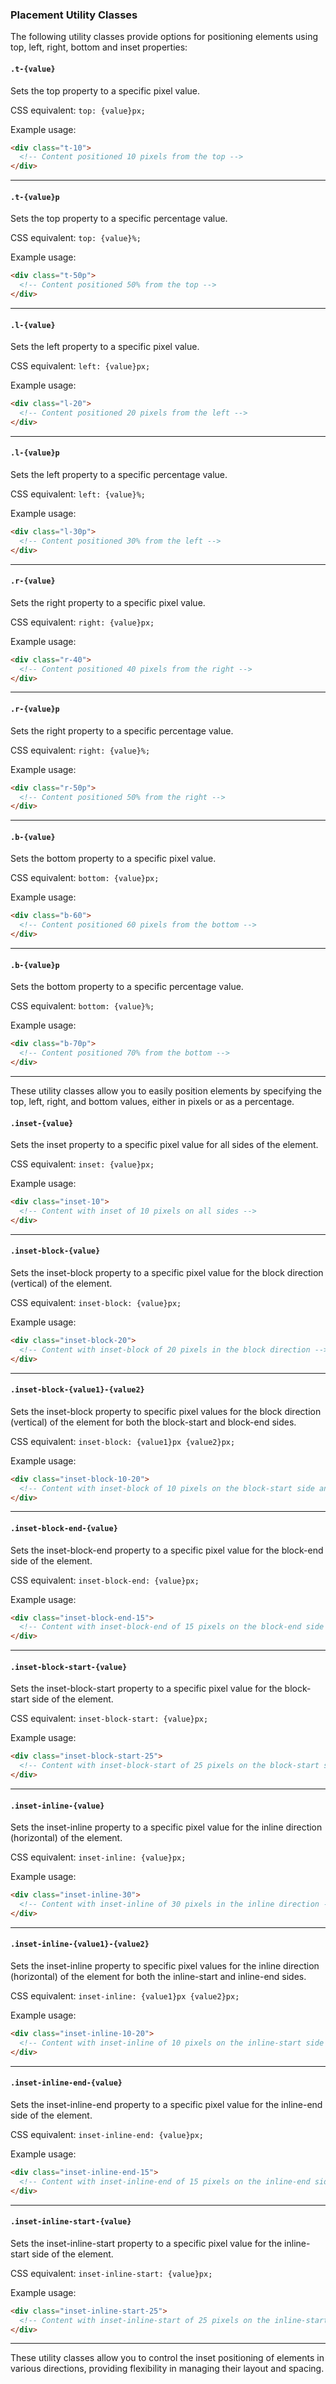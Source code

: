 ### Placement Utility Classes

The following utility classes provide options for positioning elements using top, left, right, bottom and inset properties:

#### `.t-{value}`

Sets the top property to a specific pixel value.

CSS equivalent: `top: {value}px;`

Example usage:
```html
<div class="t-10">
  <!-- Content positioned 10 pixels from the top -->
</div>
```

---

#### `.t-{value}p`

Sets the top property to a specific percentage value.

CSS equivalent: `top: {value}%;`

Example usage:
```html
<div class="t-50p">
  <!-- Content positioned 50% from the top -->
</div>
```

---

#### `.l-{value}`

Sets the left property to a specific pixel value.

CSS equivalent: `left: {value}px;`

Example usage:
```html
<div class="l-20">
  <!-- Content positioned 20 pixels from the left -->
</div>
```

---

#### `.l-{value}p`

Sets the left property to a specific percentage value.

CSS equivalent: `left: {value}%;`

Example usage:
```html
<div class="l-30p">
  <!-- Content positioned 30% from the left -->
</div>
```

---

#### `.r-{value}`

Sets the right property to a specific pixel value.

CSS equivalent: `right: {value}px;`

Example usage:
```html
<div class="r-40">
  <!-- Content positioned 40 pixels from the right -->
</div>
```

---

#### `.r-{value}p`

Sets the right property to a specific percentage value.

CSS equivalent: `right: {value}%;`

Example usage:
```html
<div class="r-50p">
  <!-- Content positioned 50% from the right -->
</div>
```

---

#### `.b-{value}`

Sets the bottom property to a specific pixel value.

CSS equivalent: `bottom: {value}px;`

Example usage:
```html
<div class="b-60">
  <!-- Content positioned 60 pixels from the bottom -->
</div>
```

---

#### `.b-{value}p`

Sets the bottom property to a specific percentage value.

CSS equivalent: `bottom: {value}%;`

Example usage:
```html
<div class="b-70p">
  <!-- Content positioned 70% from the bottom -->
</div>
```

---

These utility classes allow you to easily position elements by specifying the top, left, right, and bottom values, either in pixels or as a percentage.


#### `.inset-{value}`

Sets the inset property to a specific pixel value for all sides of the element.

CSS equivalent: `inset: {value}px;`

Example usage:
```html
<div class="inset-10">
  <!-- Content with inset of 10 pixels on all sides -->
</div>
```

---

#### `.inset-block-{value}`

Sets the inset-block property to a specific pixel value for the block direction (vertical) of the element.

CSS equivalent: `inset-block: {value}px;`

Example usage:
```html
<div class="inset-block-20">
  <!-- Content with inset-block of 20 pixels in the block direction -->
</div>
```

---

#### `.inset-block-{value1}-{value2}`

Sets the inset-block property to specific pixel values for the block direction (vertical) of the element for both the block-start and block-end sides.

CSS equivalent: `inset-block: {value1}px {value2}px;`

Example usage:
```html
<div class="inset-block-10-20">
  <!-- Content with inset-block of 10 pixels on the block-start side and 20 pixels on the block-end side -->
</div>
```

---

#### `.inset-block-end-{value}`

Sets the inset-block-end property to a specific pixel value for the block-end side of the element.

CSS equivalent: `inset-block-end: {value}px;`

Example usage:
```html
<div class="inset-block-end-15">
  <!-- Content with inset-block-end of 15 pixels on the block-end side -->
</div>
```

---

#### `.inset-block-start-{value}`

Sets the inset-block-start property to a specific pixel value for the block-start side of the element.

CSS equivalent: `inset-block-start: {value}px;`

Example usage:
```html
<div class="inset-block-start-25">
  <!-- Content with inset-block-start of 25 pixels on the block-start side -->
</div>
```

---

#### `.inset-inline-{value}`

Sets the inset-inline property to a specific pixel value for the inline direction (horizontal) of the element.

CSS equivalent: `inset-inline: {value}px;`

Example usage:
```html
<div class="inset-inline-30">
  <!-- Content with inset-inline of 30 pixels in the inline direction -->
</div>
```

---

#### `.inset-inline-{value1}-{value2}`

Sets the inset-inline property to specific pixel values for the inline direction (horizontal) of the element for both the inline-start and inline-end sides.

CSS equivalent: `inset-inline: {value1}px {value2}px;`

Example usage:
```html
<div class="inset-inline-10-20">
  <!-- Content with inset-inline of 10 pixels on the inline-start side and 20 pixels on the inline-end side -->
</div>
```

---

#### `.inset-inline-end-{value}`

Sets the inset-inline-end property to a specific pixel value for the inline-end side of the element.

CSS equivalent: `inset-inline-end: {value}px;`

Example usage:
```html
<div class="inset-inline-end-15">
  <!-- Content with inset-inline-end of 15 pixels on the inline-end side -->
</div>
```

---

#### `.inset-inline-start-{value}`

Sets the inset-inline-start property to a specific pixel value for the inline-start side of the element.

CSS equivalent: `inset-inline-start: {value}px;`

Example usage:
```html
<div class="inset-inline-start-25">
  <!-- Content with inset-inline-start of 25 pixels on the inline-start side -->
</div>
```

---

These utility classes allow you to control the inset positioning of elements in various directions, providing flexibility in managing their layout and spacing.
